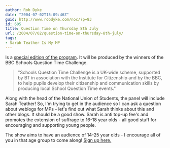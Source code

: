 ```yaml
---
author: Rob Dyke
date: "2004-07-02T15:09:46Z"
guid: http://www.robdyke.com/noc/?p=83
id: 605
title: Question Time on Thursday 8th July
url: /2004/07/02/question-time-on-thursday-8th-july/
tags:
- Sarah Teather Is My MP
---
```

Is a [special edition of the program](http://news.bbc.co.uk/1/hi/programmes/question_time/3651217.stm). It will be produced by the winners of the BBC Schools Question Time Challenge.

> "Schools Question Time Challenge is a UK-wide scheme, supported by BT in association with the Institute for Citizenship and by the BBC, to help pupils develop their citizenship and communication skills by producing local School Question Time events."

Along with the head of the National Union of Students, the panel will include Sarah Teather! So, I'm trying to get in the audience so I can ask a question about weblogs for MPs - let's find out what Sarah thinks about this and other blogs. It should be a good show. Sarah is anti top-up fee's and promotes the extension of suffrage to 16-18 year olds - all good stuff for encouraging and supporting young people.

The show aims to have an audience of 14-25 year olds - I encourage all of you in that age group to come along! [Sign up here.](http://news.bbc.co.uk/1/hi/programmes/question_time/1858613.stm)
